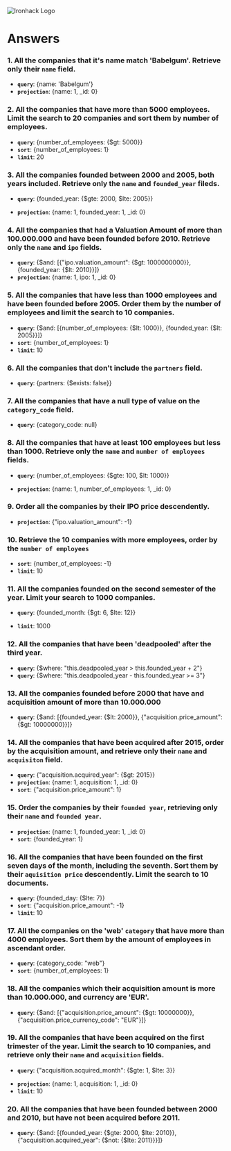 ![Ironhack Logo](https://i.imgur.com/1QgrNNw.png)

# Answers

### 1. All the companies that it's name match 'Babelgum'. Retrieve only their `name` field.

- **`query`**: {name: 'Babelgum'}
- **`projection`**: {name: 1, _id: 0}


### 2. All the companies that have more than 5000 employees. Limit the search to 20 companies and sort them by **number of employees**.

- **`query`**: {number_of_employees: {$gt: 5000}}
- **`sort`**: {number_of_employees: 1}
- **`limit`**: 20


### 3. All the companies founded between 2000 and 2005, both years included. Retrieve only the `name` and `founded_year` fileds.

- **`query`**: {founded_year: {$gte: 2000, $lte: 2005}}
<!-- {$and: [{founded_year: {$gte: 2000}}, {founded_year: {$lte: 2005}}]} -->
- **`projection`**: {name: 1, founded_year: 1, _id: 0}


### 4. All the companies that had a Valuation Amount of more than 100.000.000 and have been founded before 2010. Retrieve only the `name` and `ipo` fields.

- **`query`**: {$and: [{"ipo.valuation_amount": {$gt: 1000000000}}, {founded_year: {$lt: 2010}}]}
- **`projection`**: {name: 1, ipo: 1, _id: 0}


### 5. All the companies that have less than 1000 employees and have been founded before 2005. Order them by the number of employees and limit the search to 10 companies.

- **`query`**: {$and: [{number_of_employees: {$lt: 1000}}, {founded_year: {$lt: 2005}}]}
- **`sort`**: {number_of_employees: 1}
- **`limit`**: 10


### 6. All the companies that don't include the `partners` field.

- **`query`**: {partners: {$exists: false}}
<!-- {partners: null} -->


### 7. All the companies that have a null type of value on the `category_code` field.

- **`query`**: {category_code: null}


### 8. All the companies that have at least 100 employees but less than 1000. Retrieve only the `name` and `number of employees` fields.

- **`query`**: {number_of_employees: {$gte: 100, $lt: 1000}}
<!-- {$and: [{number_of_employees: {$gte: 100}}, {number_of_employees: {$lt: 1000}}]} -->
- **`projection`**: {name: 1, number_of_employees: 1, _id: 0}


### 9. Order all the companies by their IPO price descendently.

- **`projection`**: {"ipo.valuation_amount": -1}


### 10. Retrieve the 10 companies with more employees, order by the `number of employees`

- **`sort`**: {number_of_employees: -1}
- **`limit`**: 10


### 11. All the companies founded on the second semester of the year. Limit your search to 1000 companies.

- **`query`**: {founded_month: {$gt: 6, $lte: 12}}
<!-- {$and: [{founded_month: {$gt: 6}}, {founded_month: {$lte: 12}}]} -->
- **`limit`**: 1000


### 12. All the companies that have been 'deadpooled' after the third year.

- **`query`**: {$where: "this.deadpooled_year > this.founded_year + 2"}
- **`query`**: {$where: "this.deadpooled_year - this.founded_year >= 3"}


<!-- TESTING -->
<!-- db.records.aggregate([
  {"$project": {
    "life": {$subtract: ["$deadpooled_year", "$founded_year"]}
  }},
  {"$match": { "life": { "$gte": 3 } }}
]) -->
<!-- {$and: [{{"$project": {"life": {$subtract: ["$deadpooled_year", "$founded_year"]}}}, {"$match": { "life": { "$gte": 3 } }}]} -->
<!-- {$project: {$expr: {$gte: [{$subtract: ["$deadpooled_year", "$founded_year"]}, 3]}}} -->
<!-- {$group: {$expr: {$gte: [{$subtract: ["$deadpooled_year", "$founded_year"]}, 3]}}} -->
<!-- {$group: {$gte: [{$subtract: ["$deadpooled_year", "$founded_year"]}, 3]}} -->
<!-- {$expr: {$gte: [{$subtract: [deadpooled_year, founded_year]}, 3]}} -->
<!-- {$expr: {$gte: [{$subtract: ["deadpooled_year", "founded_year"]}, 3]}} -->
<!-- {$expr: {$gte: [{$subtract: ["$deadpooled_year", "$founded_year"]}, 3]}} -->
<!-- {$expr:{{$subtract: ["$deadpooled_year", "$founded_year"]}: {$gte: 3}}} -->
<!-- { $where: () => { return (deadpooled_year - founded_year) > 3 }} -->
<!-- { $where: function () { return this.deadpooled_year - this.founded_year > 3 }} -->
<!-- {deadpooled_year: {$gt: 3}} -->


### 13. All the companies founded before 2000 that have and acquisition amount of more than 10.000.000

- **`query`**: {$and: [{founded_year: {$lt: 2000}}, {"acquisition.price_amount": {$gt: 10000000}}]}


### 14. All the companies that have been acquired after 2015, order by the acquisition amount, and retrieve only their `name` and `acquisiton` field.

- **`query`**: {"acquisition.acquired_year": {$gt: 2015}}
- **`projection`**:  {name: 1, acquisition: 1, _id: 0}
- **`sort`**: {"acquisition.price_amount": 1}


### 15. Order the companies by their `founded year`, retrieving only their `name` and `founded year`.

- **`projection`**: {name: 1, founded_year: 1, _id: 0}
- **`sort`**: {founded_year: 1}


### 16. All the companies that have been founded on the first seven days of the month, including the seventh. Sort them by their `aquisition price` descendently. Limit the search to 10 documents.

- **`query`**: {founded_day: {$lte: 7}}
- **`sort`**: {"acquisition.price_amount": -1}
- **`limit`**: 10


### 17. All the companies on the 'web' `category` that have more than 4000 employees. Sort them by the amount of employees in ascendant order.

- **`query`**: {category_code: "web"}
- **`sort`**: {number_of_employees: 1}


### 18. All the companies which their acquisition amount is more than 10.000.000, and currency are 'EUR'.

- **`query`**: {$and: [{"acquisition.price_amount": {$gt: 10000000}}, {"acquisition.price_currency_code": "EUR"}]}


### 19. All the companies that have been acquired on the first trimester of the year. Limit the search to 10 companies, and retrieve only their `name` and `acquisition` fields.

- **`query`**: {"acquisition.acquired_month": {$gte: 1, $lte: 3}}
<!-- {$and: [{"acquisition.acquired_month": {$gte: 1}}, {"acquisition.acquired_month": {$lte: 3}}]} -->
- **`projection`**: {name: 1, acquisition: 1, _id: 0}
- **`limit`**: 10


### 20. All the companies that have been founded between 2000 and 2010, but have not been acquired before 2011.

- **`query`**: {$and: [{founded_year: {$gte: 2000, $lte: 2010}}, {"acquisition.acquired_year": {$not: {$lte: 2011}}}]}
<!-- {$and: [{founded_year: {$gte: 2000}}, {founded_year: {$lte: 2010}}, {"acquisition.acquired_year": {$not: {$lte: 2011}}}]} -->
